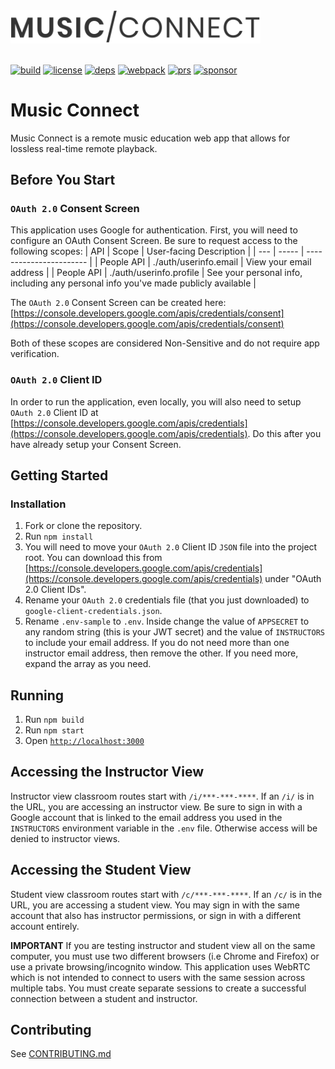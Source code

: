 <div align="left">
  <a href="https://github.com/funkybunch/music-connect">
    <img src="https://raw.githubusercontent.com/funkybunch/music-connect/main/src/img/music-connect.svg" width="400" alt="Music Connect Logo"/>
  </a>
  <br>
  <br>
  
[![build][build]][build-url]
[![license][license]][license-url]
[![deps][deps]][deps-url]
[![webpack][webpack]][webpack-url]
[![prs][prs]][prs-url]
[![sponsor][sponsor]][sponsor-url]
  
  
  # Music Connect
  <p>
    Music Connect is a remote music education web app that allows for lossless real-time remote playback.
  </p>
</div>

## Before You Start
### `OAuth 2.0` Consent Screen
This application uses Google for authentication.  First, you will need to configure an OAuth Consent Screen.  Be sure to request access to the following scopes:
| API | Scope | User-facing Description |
| --- | ----- | ----------------------- |
| People API | ./auth/userinfo.email | View your email address |
| People API | ./auth/userinfo.profile | See your personal info, including any personal info you've made publicly available |

The `OAuth 2.0` Consent Screen can be created here: [https://console.developers.google.com/apis/credentials/consent](https://console.developers.google.com/apis/credentials/consent)

Both of these scopes are considered Non-Sensitive and do not require app verification.

### `OAuth 2.0` Client ID
In order to run the application, even locally, you will also need to setup `OAuth 2.0` Client ID at [https://console.developers.google.com/apis/credentials](https://console.developers.google.com/apis/credentials).  Do this after you have already setup your Consent Screen.

## Getting Started
### Installation
1. Fork or clone the repository.
2. Run `npm install`
3. You will need to move your `OAuth 2.0` Client ID `JSON` file into the project root.  You can download this from [https://console.developers.google.com/apis/credentials](https://console.developers.google.com/apis/credentials) under "OAuth 2.0 Client IDs".
4. Rename your `OAuth 2.0` credentials file (that you just downloaded) to `google-client-credentials.json`.
5. Rename `.env-sample` to `.env`.  Inside change the value of `APPSECRET` to any random string (this is your JWT secret) and the value of `INSTRUCTORS` to include your email address.  If you do not need more than one instructor email address, then remove the other.  If you need more, expand the array as you need.

## Running
1. Run `npm build`
2. Run `npm start`
3. Open [`http://localhost:3000`](http://localhost:3000)

## Accessing the Instructor View
Instructor view classroom routes start with `/i/***-***-****`.  If an `/i/` is in the URL, you are accessing an instructor view.  Be sure to sign in with a Google account that is linked to the email address you used in the `INSTRUCTORS` environment variable in the `.env` file.  Otherwise access will be denied to instructor views.

## Accessing the Student View
Student view classroom routes start with `/c/***-***-****`.  If an `/c/` is in the URL, you are accessing a student view.  You may sign in with the same account that also has instructor permissions, or sign in with a different account entirely.

**IMPORTANT**
If you are testing instructor and student view all on the same computer, you must use two different browsers (i.e Chrome and Firefox) or use a private browsing/incognito window.  This application uses WebRTC which is not intended to connect to users with the same session across multiple tabs.  You must create separate sessions to create a successful connection between a student and instructor.


## Contributing
See [CONTRIBUTING.md]([prs-url])

[build]: https://github.com/funkybunch/music-connect/workflows/NPM%20Build%20Test/badge.svg
[build-url]: https://github.com/funkybunch/music-connect/actions?query=workflow%3A%22NPM+Build+Test%22
[deps]: https://img.shields.io/david/funkybunch/music-connect.svg
[deps-url]: https://david-dm.org/funkybunch/music-connect
[prs]: https://img.shields.io/badge/PRs-welcome-brightgreen.svg
[prs-url]: https://github.com/funkybunch/music-connect/blob/main/CONTRIBUTING.md
[license]: https://img.shields.io/github/license/funkybunch/music-connect
[license-url]: https://github.com/funkybunch/music-connect/blob/main/LICENSE
[sponsor]: https://img.shields.io/badge/sponsor-%2410-brightgreen
[sponsor-url]: https://github.com/sponsors/funkybunch
[webpack]: https://img.shields.io/github/package-json/dependency-version/funkybunch/music-connect/webpack
[webpack-url]: https://npmjs.org/package/webpack/
